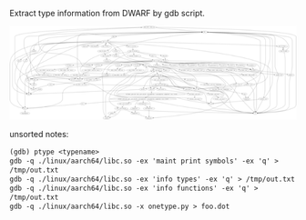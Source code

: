 Extract type information from DWARF by gdb script.

![](./screenshot.png)

unsorted notes:

```
(gdb) ptype <typename>
gdb -q ./linux/aarch64/libc.so -ex 'maint print symbols' -ex 'q' > /tmp/out.txt
gdb -q ./linux/aarch64/libc.so -ex 'info types' -ex 'q' > /tmp/out.txt
gdb -q ./linux/aarch64/libc.so -ex 'info functions' -ex 'q' > /tmp/out.txt
gdb -q ./linux/aarch64/libc.so -x onetype.py > foo.dot
```

